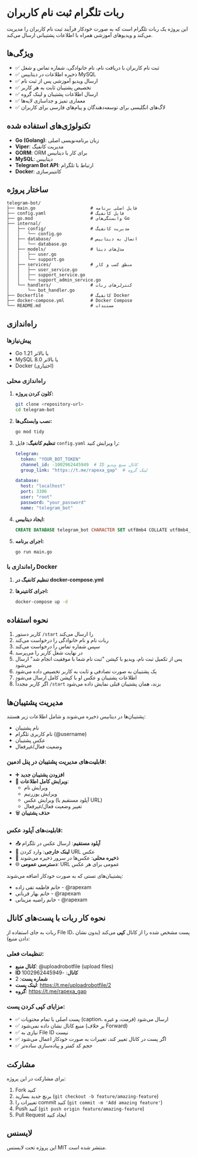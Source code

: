 # ربات تلگرام ثبت نام کاربران

این پروژه یک ربات تلگرام است که به صورت خودکار فرآیند ثبت نام کاربران را مدیریت می‌کند و ویدیوهای آموزشی همراه با اطلاعات پشتیبانی ارسال می‌کند.

## ویژگی‌ها

- ✅ ثبت نام کاربران با دریافت نام، نام خانوادگی، شماره تماس و شغل
- ✅ ذخیره اطلاعات در دیتابیس MySQL
- ✅ ارسال ویدیو آموزشی پس از ثبت نام
- ✅ تخصیص پشتیبان ثابت به هر کاربر
- ✅ ارسال اطلاعات پشتیبان و لینک گروه
- ✅ معماری تمیز و جداسازی لایه‌ها
- ✅ لاگ‌های انگلیسی برای توسعه‌دهندگان و پیام‌های فارسی برای کاربران

## تکنولوژی‌های استفاده شده

- **Go (Golang)**: زبان برنامه‌نویسی اصلی
- **Viper**: مدیریت کانفیگ
- **GORM**: ORM برای کار با دیتابیس
- **MySQL**: دیتابیس
- **Telegram Bot API**: ارتباط با تلگرام
- **Docker**: کانتینرسازی

## ساختار پروژه

```
telegram-bot/
├── main.go                     # فایل اصلی برنامه
├── config.yaml                 # فایل کانفیگ
├── go.mod                      # وابستگی‌های Go
├── internal/
│   ├── config/                 # مدیریت کانفیگ
│   │   └── config.go
│   ├── database/               # اتصال به دیتابیس
│   │   └── database.go
│   ├── models/                 # مدل‌های دیتا
│   │   ├── user.go
│   │   └── support.go
│   ├── services/               # منطق کسب و کار
│   │   ├── user_service.go
│   │   ├── support_service.go
│   │   └── support_admin_service.go
│   └── handlers/               # کنترلرهای ربات
│       └── bot_handler.go
├── Dockerfile                  # کانفیگ Docker
├── docker-compose.yml          # Docker Compose
└── README.md                   # مستندات
```

## راه‌اندازی

### پیش‌نیازها

- Go 1.21 یا بالاتر
- MySQL 8.0 یا بالاتر
- Docker (اختیاری)

### راه‌اندازی محلی

1. **کلون کردن پروژه:**
   ```bash
   git clone <repository-url>
   cd telegram-bot
   ```

2. **نصب وابستگی‌ها:**
   ```bash
   go mod tidy
   ```

3. **تنظیم کانفیگ:**
   فایل `config.yaml` را ویرایش کنید:
   ```yaml
   telegram:
     token: "YOUR_BOT_TOKEN"
     channel_id: -1002962445949  # ID کانال منبع ویدیو
     group_link: "https://t.me/rapexa_gap"  # لینک گروه

   database:
     host: "localhost"
     port: 3306
     user: "root"
     password: "your_password"
     name: "telegram_bot"
   ```

4. **ایجاد دیتابیس:**
   ```sql
   CREATE DATABASE telegram_bot CHARACTER SET utf8mb4 COLLATE utf8mb4_unicode_ci;
   ```

5. **اجرای برنامه:**
   ```bash
   go run main.go
   ```

### راه‌اندازی با Docker

1. **تنظیم کانفیگ در docker-compose.yml**

2. **اجرای کانتینرها:**
   ```bash
   docker-compose up -d
   ```

## نحوه استفاده

1. کاربر دستور `/start` را ارسال می‌کند
2. ربات نام و نام خانوادگی را درخواست می‌کند
3. سپس شماره تماس را درخواست می‌کند
4. در نهایت شغل کاربر را می‌پرسد
5. پس از تکمیل ثبت نام، ویدیو با کپشن "ثبت نام شما با موفقیت انجام شد" ارسال می‌شود
6. یک پشتیبان به صورت تصادفی و ثابت به کاربر تخصیص داده می‌شود
7. اطلاعات پشتیبان و عکس او با کپشن کامل ارسال می‌شود
8. اگر کاربر مجدداً `/start` بزند، همان پشتیبان قبلی نمایش داده می‌شود

## مدیریت پشتیبان‌ها

پشتیبان‌ها در دیتابیس ذخیره می‌شوند و شامل اطلاعات زیر هستند:
- نام پشتیبان
- نام کاربری تلگرام (@username)
- عکس پشتیبان
- وضعیت فعال/غیرفعال

### قابلیت‌های مدیریت پشتیبان در پنل ادمین:
- ➕ **افزودن پشتیبان جدید**
- 📝 **ویرایش کامل اطلاعات**:
  - ویرایش نام
  - ویرایش یوزرنیم
  - ویرایش عکس (آپلود مستقیم یا URL)
  - تغییر وضعیت فعال/غیرفعال
- 🗑 **حذف پشتیبان**

### قابلیت‌های آپلود عکس:
- 📤 **آپلود مستقیم**: ارسال عکس در تلگرام
- 🔗 **لینک خارجی**: وارد کردن URL عکس
- 💾 **ذخیره محلی**: عکس‌ها در سرور ذخیره می‌شوند
- 🌐 **دسترسی عمومی**: URL عمومی برای هر عکس

پشتیبان‌های تستی که به صورت خودکار اضافه می‌شوند:
- خانم فاطمه تقی زاده - @rapexam
- خانم بهار قربانی - @rapexam  
- خانم راضیه مزینانی - @rapexam

## نحوه کار ربات با پست‌های کانال

ربات به جای استفاده از File ID، پست مشخص شده را از کانال **کپی** می‌کند (بدون نشان دادن منبع):

### تنظیمات فعلی:
- **کانال منبع**: @uploadrobotfile (upload files)
- **ID کانال**: -1002962445949
- **شماره پست**: 2
- **لینک پست**: https://t.me/uploadrobotfile/2
- **گروه**: https://t.me/rapexa_gap

### مزایای کپی کردن پست:
- ✅ پست اصلی با تمام محتویات (caption، فرمت، و غیره) ارسال می‌شود
- ✅ منبع کانال نشان داده نمی‌شود (بر خلاف Forward)
- ✅ نیازی به File ID نیست
- ✅ اگر پست در کانال تغییر کند، تغییرات به صورت خودکار اعمال می‌شود
- ✅ حجم کد کمتر و پیاده‌سازی ساده‌تر

## مشارکت

برای مشارکت در این پروژه:

1. Fork کنید
2. برنچ جدید بسازید (`git checkout -b feature/amazing-feature`)
3. تغییرات را commit کنید (`git commit -m 'Add amazing feature'`)
4. Push کنید (`git push origin feature/amazing-feature`)
5. Pull Request ایجاد کنید

## لایسنس

این پروژه تحت لایسنس MIT منتشر شده است.
